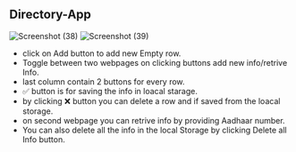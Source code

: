 ## Directory-App


![Screenshot (38)](https://user-images.githubusercontent.com/96884049/210415679-47fbbd34-c524-421f-ba44-c0ad50e74097.png)
![Screenshot (39)](https://user-images.githubusercontent.com/96884049/210415771-7a9d0f0b-feb8-43f5-b452-5eb4a7a0590b.png)

- click on Add button to add new Empty row.
- Toggle between two webpages on clicking buttons add new info/retrive Info.
- last column contain 2 buttons for every row.
- ✅ button is for saving the info in loacal starage.
- by clicking ❌ button you can delete a row and if saved from the loacal storage.
- on second webpage you can retrive info by providing Aadhaar number.
- You can also delete all the info in the local Storage by clicking Delete all Info button.
